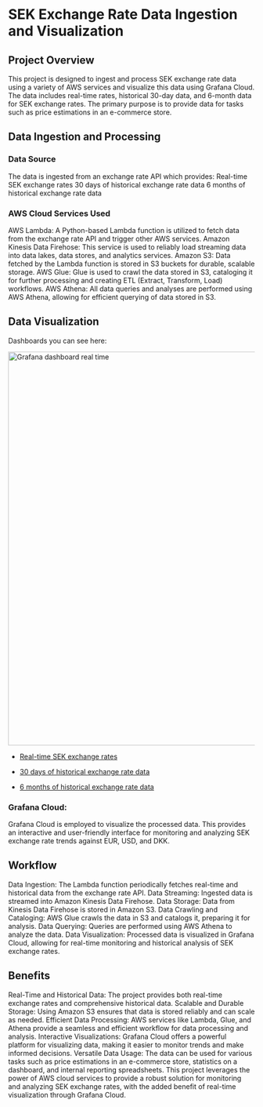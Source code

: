 # SEK Exchange Rate Data Ingestion and Visualization
## Project Overview
This project is designed to ingest and process SEK exchange rate data using a variety of AWS services and visualize this data using Grafana Cloud. The data includes real-time rates, historical 30-day data, and 6-month data for SEK exchange rates. The primary purpose is to provide data for tasks such as price estimations in an e-commerce store.
## Data Ingestion and Processing
### Data Source
The data is ingested from an exchange rate API which provides:
Real-time SEK exchange rates
30 days of historical exchange rate data
6 months of historical exchange rate data

### AWS Cloud Services Used
AWS Lambda: A Python-based Lambda function is utilized to fetch data from the exchange rate API and trigger other AWS services.
Amazon Kinesis Data Firehose: This service is used to reliably load streaming data into data lakes, data stores, and analytics services.
Amazon S3: Data fetched by the Lambda function is stored in S3 buckets for durable, scalable storage.
AWS Glue: Glue is used to crawl the data stored in S3, cataloging it for further processing and creating ETL (Extract, Transform, Load) workflows.
AWS Athena: All data queries and analyses are performed using AWS Athena, allowing for efficient querying of data stored in S3.

## Data Visualization 
Dashboards you can see here:

<img width="803" alt="Grafana dashboard real time" src="https://github.com/Svetsun/sek-exchange-rate/assets/124575095/198d0591-42ae-4d94-8f53-8597731b83cf">



- [Real-time SEK exchange rates](https://feasun.grafana.net/dashboard/snapshot/Y4g6VzPeNJBJm5ZD0bpnQrA2u9IWKvtI)

- [30 days of historical exchange rate data](https://feasun.grafana.net/dashboard/snapshot/NEnRSuvHGq8dUlY0xKdVHnGEm0Ls1qZG)

- [6 months of historical exchange rate data](https://feasun.grafana.net/dashboard/snapshot/uEPsOFARzfSizcQRwK98fn2x5lqcgKfB)

  

### Grafana Cloud:
Grafana Cloud is employed to visualize the processed data. This provides an interactive and user-friendly interface for monitoring and analyzing SEK exchange rate trends against EUR, USD, and DKK.

## Workflow
Data Ingestion: The Lambda function periodically fetches real-time and historical data from the exchange rate API.
Data Streaming: Ingested data is streamed into Amazon Kinesis Data Firehose.
Data Storage: Data from Kinesis Data Firehose is stored in Amazon S3.
Data Crawling and Cataloging: AWS Glue crawls the data in S3 and catalogs it, preparing it for analysis.
Data Querying: Queries are performed using AWS Athena to analyze the data.
Data Visualization: Processed data is visualized in Grafana Cloud, allowing for real-time monitoring and historical analysis of SEK exchange rates.

## Benefits
Real-Time and Historical Data: The project provides both real-time exchange rates and comprehensive historical data.
Scalable and Durable Storage: Using Amazon S3 ensures that data is stored reliably and can scale as needed.
Efficient Data Processing: AWS services like Lambda, Glue, and Athena provide a seamless and efficient workflow for data processing and analysis.
Interactive Visualizations: Grafana Cloud offers a powerful platform for visualizing data, making it easier to monitor trends and make informed decisions.
Versatile Data Usage: The data can be used for various tasks such as price estimations in an e-commerce store, statistics on a dashboard, and internal reporting spreadsheets.
This project leverages the power of AWS cloud services to provide a robust solution for monitoring and analyzing SEK exchange rates, with the added benefit of real-time visualization through Grafana Cloud.
